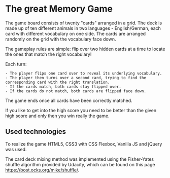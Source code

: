 # The great Memory Game

The game board consists of twenty "cards" arranged in a grid. The deck is made up of ten different animals in two languages - English/German, each card with different vocabulary on one side. The cards are arranged randomly on the grid with the vocabulary face down.

The gameplay rules are simple: flip over two hidden cards at a time to locate the ones that match the right vocabulary!

Each turn:

    - The player flips one card over to reveal its underlying vocabulary.
    - The player then turns over a second card, trying to find the corresponding card with the right translation.
    - If the cards match, both cards stay flipped over.
    - If the cards do not match, both cards are flipped face down.

The game ends once all cards have been correctly matched.

If you like to get into the high score you need to be better than the given high score and only then you win really the game.

## Used technologies

To realize the game HTML5, CSS3 with CSS Flexbox, Vanilla JS and jQuery was used.

The card deck mixing method was implemented using the Fisher-Yates shuffle algorithm provided by Udacity, which can be found on this page https://bost.ocks.org/mike/shuffle/.
